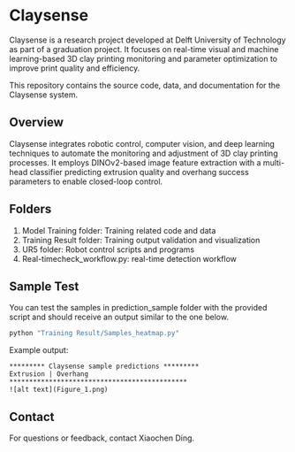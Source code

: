 # Claysense

Claysense is a research project developed at Delft University of Technology as part of a graduation project. It focuses on real-time visual and machine learning-based 3D clay printing monitoring and parameter optimization to improve print quality and efficiency.

This repository contains the source code, data, and documentation for the Claysense system.


## Overview

Claysense integrates robotic control, computer vision, and deep learning techniques to automate the monitoring and adjustment of 3D clay printing processes. It employs DINOv2-based image feature extraction with a multi-head classifier predicting extrusion quality and overhang success parameters to enable closed-loop control.


## Folders

1. Model Training folder: Training related code and data
2. Training Result folder: Training output validation and visualization
3. UR5 folder: Robot control scripts and programs
4. Real-timecheck_workflow.py: real-time detection workflow

## Sample Test

You can test the samples in prediction_sample folder with the provided script and should receive an output similar to the one below.

```sh
python "Training Result/Samples_heatmap.py"
```

Example output:

```
********* Claysense sample predictions *********
Extrusion | Overhang
*********************************************
![alt text](Figure_1.png)
```

## Contact

For questions or feedback, contact Xiaochen Ding.